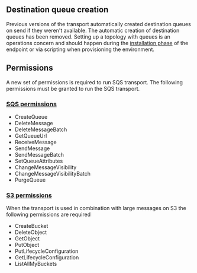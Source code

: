 ## Destination queue creation

Previous versions of the transport automatically created destination queues on send if they weren't available. The automatic creation of destination queues has been removed. Setting up a topology with queues is an operations concern and should happen during the [installation phase](/nservicebus/operations/installers.md) of the endpoint or via scripting when provisioning the environment.


## Permissions

A new set of permissions is required to run SQS transport. The following permissions must be granted to run the SQS transport.


### [SQS permissions](http://docs.aws.amazon.com/AWSSimpleQueueService/latest/SQSDeveloperGuide/sqs-api-permissions-reference.html)

 * CreateQueue
 * DeleteMessage
 * DeleteMessageBatch
 * GetQueueUrl
 * ReceiveMessage
 * SendMessage
 * SendMessageBatch
 * SetQueueAttributes
 * ChangeMessageVisibility
 * ChangeMessageVisibilityBatch
 * PurgeQueue


### [S3 permissions](http://docs.aws.amazon.com/AmazonS3/latest/dev/using-with-s3-actions.html)

When the transport is used in combination with large messages on S3 the following permissions are required

 * CreateBucket
 * DeleteObject
 * GetObject
 * PutObject
 * PutLifecycleConfiguration
 * GetLifecycleConfiguration
 * ListAllMyBuckets